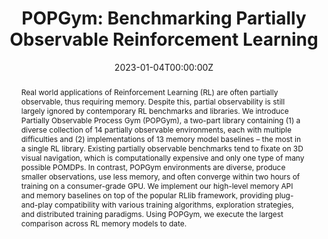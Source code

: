 ---
title: "POPGym: Benchmarking Partially Observable Reinforcement Learning"
authors:
- morad
- kortvelesy
- admin
- Stephan Liwicki
- prorok
date: "2023-01-04T00:00:00Z"
doi: ""

# Schedule page publish date (NOT publication's date).
publishDate: "2017-01-01T00:00:00Z"

# Publication type.
# Legend: 0 = Uncategorized; 1 = Conference paper; 2 = Journal article;
# 3 = Preprint / Working Paper; 4 = Report; 5 = Book; 6 = Book section;
# 7 = Thesis; 8 = Patent
publication_types: ["1"]

# Publication name and optional abbreviated publication name.
publication: In *International Conference on Learning Representations (ICLR)*
publication_short: In *International Conference on Learning Representations (ICLR)*

abstract: Real world applications of Reinforcement Learning (RL) are often partially observable, thus requiring memory. Despite this, partial observability is still largely ignored by contemporary RL benchmarks and libraries. We introduce Partially Observable Process Gym (POPGym), a two-part library containing (1) a diverse collection of 14 partially observable environments, each with multiple difficulties and (2) implementations of 13 memory model baselines – the most in a single RL library. Existing partially observable benchmarks tend to fixate on 3D visual navigation, which is computationally expensive and only one type of many possible POMDPs. In contrast, POPGym environments are diverse, produce smaller observations, use less memory, and often converge within two hours of training on a consumer-grade GPU. We implement our high-level memory API and memory baselines on top of the popular RLlib framework, providing plug-and-play compatibility with various training algorithms, exploration strategies, and distributed training paradigms. Using POPGym, we execute the largest comparison across RL memory models to date.
# Summary. An optional shortened abstract.
summary: We introduce Partially Observable Process Gym (POPGym), a two-part library containing (1) a diverse collection of 14 partially observable environments, each with multiple difficulties and (2) implementations of 13 memory model baselines – the most in a single RL library. Using POPGym, we execute the largest comparison across RL memory models to date. 

tags:

categories: 

featured: false

links:
- name: OpenReview
  url: https://openreview.net/forum?id=chDrutUTs0K
url_pdf:
url_code: 'https://github.com/smorad/popgym'
url_dataset: ''
url_poster: ''
url_project: ''
url_slides: ''
url_source: ''
url_video: ''

# Featured image
# To use, add an image named `featured.jpg/png` to your page's folder. 
image:
  caption: ''
  placement: 2
  preview_only: false

# Associated Projects (optional).
#   Associate this publication with one or more of your projects.
#   Simply enter your project's folder or file name without extension.
#   E.g. `internal-project` references `content/project/internal-project/index.md`.
#   Otherwise, set `projects: []`.
projects: []

# Slides (optional).
#   Associate this publication with Markdown slides.
#   Simply enter your slide deck's filename without extension.
#   E.g. `slides: "example"` references `content/slides/example/index.md`.
#   Otherwise, set `slides: ""`.
slides: ""
---